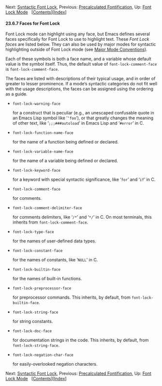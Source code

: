 <!-- This is the GNU Emacs Lisp Reference Manual
corresponding to Emacs version 27.2.

Copyright (C) 1990-1996, 1998-2021 Free Software Foundation,
Inc.

Permission is granted to copy, distribute and/or modify this document
under the terms of the GNU Free Documentation License, Version 1.3 or
any later version published by the Free Software Foundation; with the
Invariant Sections being "GNU General Public License," with the
Front-Cover Texts being "A GNU Manual," and with the Back-Cover
Texts as in (a) below.  A copy of the license is included in the
section entitled "GNU Free Documentation License."

(a) The FSF's Back-Cover Text is: "You have the freedom to copy and
modify this GNU manual.  Buying copies from the FSF supports it in
developing GNU and promoting software freedom." -->

<!-- Created by GNU Texinfo 6.7, http://www.gnu.org/software/texinfo/ -->

Next: [Syntactic Font Lock](Syntactic-Font-Lock.html), Previous: [Precalculated Fontification](Precalculated-Fontification.html), Up: [Font Lock Mode](Font-Lock-Mode.html)   \[[Contents](index.html#SEC_Contents "Table of contents")]\[[Index](Index.html "Index")]

#### 23.6.7 Faces for Font Lock

Font Lock mode can highlight using any face, but Emacs defines several faces specifically for Font Lock to use to highlight text. These *Font Lock faces* are listed below. They can also be used by major modes for syntactic highlighting outside of Font Lock mode (see [Major Mode Conventions](Major-Mode-Conventions.html)).

Each of these symbols is both a face name, and a variable whose default value is the symbol itself. Thus, the default value of `font-lock-comment-face` is `font-lock-comment-face`.

The faces are listed with descriptions of their typical usage, and in order of greater to lesser prominence. If a mode’s syntactic categories do not fit well with the usage descriptions, the faces can be assigned using the ordering as a guide.

*   `font-lock-warning-face`

    for a construct that is peculiar (e.g., an unescaped confusable quote in an Emacs Lisp symbol like ‘`‘foo`’), or that greatly changes the meaning of other text, like ‘`;;;###autoload`’ in Emacs Lisp and ‘`#error`’ in C.

*   `font-lock-function-name-face`

    for the name of a function being defined or declared.

*   `font-lock-variable-name-face`

    for the name of a variable being defined or declared.

*   `font-lock-keyword-face`

    for a keyword with special syntactic significance, like ‘`for`’ and ‘`if`’ in C.

*   `font-lock-comment-face`

    for comments.

*   `font-lock-comment-delimiter-face`

    for comments delimiters, like ‘`/*`’ and ‘`*/`’ in C. On most terminals, this inherits from `font-lock-comment-face`.

*   `font-lock-type-face`

    for the names of user-defined data types.

*   `font-lock-constant-face`

    for the names of constants, like ‘`NULL`’ in C.

*   `font-lock-builtin-face`

    for the names of built-in functions.

*   `font-lock-preprocessor-face`

    for preprocessor commands. This inherits, by default, from `font-lock-builtin-face`.

*   `font-lock-string-face`

    for string constants.

*   `font-lock-doc-face`

    for documentation strings in the code. This inherits, by default, from `font-lock-string-face`.

*   `font-lock-negation-char-face`

    for easily-overlooked negation characters.

Next: [Syntactic Font Lock](Syntactic-Font-Lock.html), Previous: [Precalculated Fontification](Precalculated-Fontification.html), Up: [Font Lock Mode](Font-Lock-Mode.html)   \[[Contents](index.html#SEC_Contents "Table of contents")]\[[Index](Index.html "Index")]
